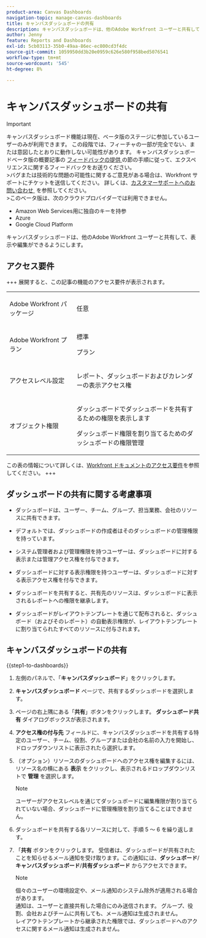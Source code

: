 ```yaml
---
product-area: Canvas Dashboards
navigation-topic: manage-canvas-dashboards
title: キャンバスダッシュボードの共有
description: キャンバスダッシュボードは、他のAdobe Workfront ユーザーと共有して、ユーザーが表示したり編集したりできるようにします。
author: Jenny
feature: Reports and Dashboards
exl-id: 5cb03113-35b0-49aa-86ec-ec800cd3f4dc
source-git-commit: 1059950dd3b20e0959c626e580f958bed5076541
workflow-type: tm+mt
source-wordcount: '545'
ht-degree: 8%

---
```


# キャンバスダッシュボードの共有

>[!IMPORTANT]
>
>キャンバスダッシュボード機能は現在、ベータ版のステージに参加しているユーザーのみが利用できます。 この段階では、フィーチャの一部が完全でない、または意図したとおりに動作しない可能性があります。 キャンバスダッシュボードベータ版の概要記事の [&#x200B; フィードバックの提供 &#x200B;](/help/quicksilver/product-announcements/betas/canvas-dashboards-beta/canvas-dashboards-beta-information.md#provide-feedback) の節の手順に従って、エクスペリエンスに関するフィードバックをお送りください。<br>
>&#x200B;>バグまたは技術的な問題の可能性に関するご意見がある場合は、Workfront サポートにチケットを送信してください。 詳しくは、[&#x200B; カスタマーサポートへのお問い合わせ &#x200B;](/help/quicksilver/workfront-basics/tips-tricks-and-troubleshooting/contact-customer-support.md) を参照してください。<br>
>&#x200B;>このベータ版は、次のクラウドプロバイダーでは利用できません。
>
>* Amazon Web Services用に独自のキーを持参
>* Azure
>* Google Cloud Platform

キャンバスダッシュボードは、他のAdobe Workfront ユーザーと共有して、表示や編集ができるようにします。

## アクセス要件

+++ 展開すると、この記事の機能のアクセス要件が表示されます。
<table style="table-layout:auto"> 
<col> 
</col> 
<col> 
</col> 
<tbody> 
<tr> 
   <td role="rowheader"><p>Adobe Workfront パッケージ</p></td> 
   <td> 
<p>任意 </p> 
   </td> 
<tr> 
 <tr> 
   <td role="rowheader"><p>Adobe Workfront プラン</p></td> 
   <td> 
<p>標準 </p> 
<p>プラン</p> 
   </td> 
   </tr> 
  </tr> 
  <tr> 
   <td role="rowheader"><p>アクセスレベル設定</p></td> 
   <td><p>レポート、ダッシュボードおよびカレンダーの表示アクセス権</p>
  </td> 
  </tr>  
    </tr>  
        <tr> 
   <td role="rowheader"><p>オブジェクト権限</p></td> 
   <td><p>ダッシュボードでダッシュボードを共有するための権限を表示します</p>
   <p>ダッシュボード権限を割り当てるためのダッシュボードの権限管理</p>
  </td> 
  </tr>
</tbody> 
</table>

この表の情報について詳しくは、[Workfront ドキュメントのアクセス要件](/help/quicksilver/administration-and-setup/add-users/access-levels-and-object-permissions/access-level-requirements-in-documentation.md)を参照してください。
+++

## ダッシュボードの共有に関する考慮事項

* ダッシュボードは、ユーザー、チーム、グループ、担当業務、会社のリソースに共有できます。

* デフォルトでは、ダッシュボードの作成者はそのダッシュボードの管理権限を持っています。

* システム管理者および管理権限を持つユーザーは、ダッシュボードに対する表示または管理アクセス権を付与できます。

* ダッシュボードに対する表示権限を持つユーザーは、ダッシュボードに対する表示アクセス権を付与できます。

* ダッシュボードを共有すると、共有先のリソースは、ダッシュボードに表示されるレポートへの権限を継承します。

* ダッシュボードがレイアウトテンプレートを通じて配布されると、ダッシュボード（およびそのレポート）の自動表示権限が、レイアウトテンプレートに割り当てられたすべてのリソースに付与されます。


## キャンバスダッシュボードの共有


{{step1-to-dashboards}}

1. 左側のパネルで、「**キャンバスダッシュボード**」をクリックします。

1. **キャンバスダッシュボード** ページで、共有するダッシュボードを選択します。

1. ページの右上隅にある「**共有**」ボタンをクリックします。 **ダッシュボード共有** ダイアログボックスが表示されます。

1. **アクセス権の付与先** フィールドに、キャンバスダッシュボードを共有する特定のユーザー、チーム、役割、グループまたは会社の名前の入力を開始し、ドロップダウンリストに表示されたら選択します。

1. （オプション）リソースのダッシュボードへのアクセス権を編集するには、リソース名の横にある **表示** をクリックし、表示されるドロップダウンリストで **管理** を選択します。

   >[!NOTE]
   >
   > ユーザーがアクセスレベルを通じてダッシュボードに編集権限が割り当てられていない場合、ダッシュボードに管理権限を割り当てることはできません。

1. ダッシュボードを共有する各リソースに対して、手順 5 ～ 6 を繰り返します。

1. 「**共有** ボタンをクリックします。 受信者は、ダッシュボードが共有されたことを知らせるメール通知を受け取ります。この通知には、**ダッシュボード**/**キャンバスダッシュボード**/**共有ダッシュボード** からアクセスできます。

   >[!NOTE]
   >
   > 個々のユーザーの環境設定や、メール通知のシステム除外が適用される場合があります。<br>
   > 通知は、ユーザーと直接共有した場合にのみ送信されます。 グループ、役割、会社およびチームに共有しても、メール通知は生成されません。<br>
   > レイアウトテンプレートから継承された権限では、ダッシュボードへのアクセスに関するメール通知は生成されません。
